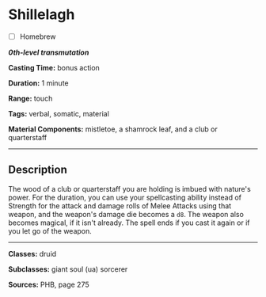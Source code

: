 # Shillelagh

- [ ] Homebrew

***0th-level transmutation***

**Casting Time:** bonus action

**Duration:** 1 minute

**Range:** touch

**Tags:** verbal, somatic, material

**Material Components:** mistletoe, a shamrock leaf, and a club or quarterstaff

---

## Description
The wood of a club or quarterstaff you are holding is imbued with nature's power.
For the duration, you can use your spellcasting ability instead of Strength for the attack and damage rolls of Melee Attacks using that weapon, and the weapon's damage die becomes a `d8`.
The weapon also becomes magical, if it isn't already.
The spell ends if you cast it again or if you let go of the weapon.

---

**Classes:** druid

**Subclasses:** giant soul (ua) sorcerer

**Sources:** PHB, page 275
